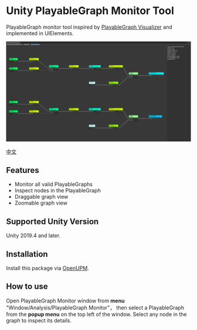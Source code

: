 # Unity PlayableGraph Monitor Tool

PlayableGraph monitor tool inspired by [PlayableGraph Visualizer](https://github.com/Unity-Technologies/graph-visualizer) and implemented in UIElements.

![PlayableGraph Monitor](./Documents/imgs/img_sample_playablegraph_monitor.png)

[中文](./README_CN.md)

## Features

- Monitor all valid PlayableGraphs
- Inspect nodes in the PlayableGraph
- Draggable graph view
- Zoomable graph view

## Supported Unity Version

Unity 2019.4 and later.

## Installation

Install this package via [OpenUPM](https://openupm.com/packages/com.greenbamboogames.playablegraphmonitor/).

## How to use

Open PlayableGraph Monitor window from **menu** "Window/Analysis/PlayableGraph Monitor"，
then select a PlayableGraph from the **popup menu** on the top left of the window.
Select any node in the graph to inspect its details.
